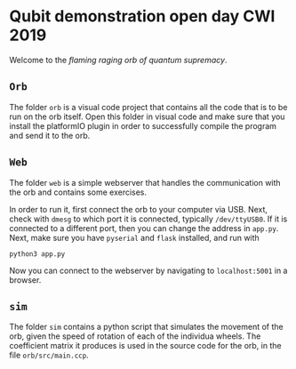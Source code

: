 Qubit demonstration open day CWI 2019
=====================================

Welcome to the *flaming raging orb of quantum supremacy*.

`Orb`
-----

The folder `orb` is a visual code project that contains all the
code that is to be run on the orb itself. Open this folder in visual
code and make sure that you install the platformIO plugin in order
to successfully compile the program and send it to the orb.

`Web`
-----

The folder `web` is a simple webserver that handles the
communication with the orb and contains some exercises.

In order to run it, first connect the orb to your computer via USB.
Next, check with `dmesg` to which port it is connected, typically
`/dev/ttyUSB0`. If it is connected to a different port, then you
can change the address in `app.py`. Next, make sure you have
`pyserial` and `flask` installed, and run with

``python3 app.py``

Now you can connect to the webserver by navigating to
`localhost:5001` in a browser.

`sim`
-----

The folder `sim` contains a python script that simulates the
movement of the orb, given the speed of rotation of each of the
individua wheels. The coefficient matrix it produces is used in
the source code for the orb, in the file `orb/src/main.ccp`.
